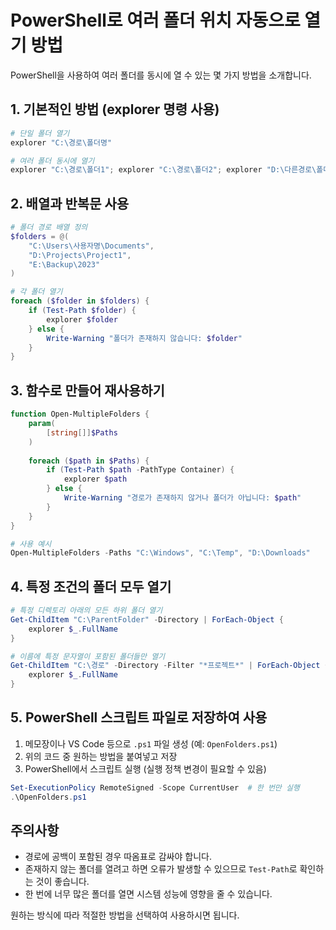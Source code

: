 # PowerShell로 여러 폴더 위치 자동으로 열기 방법

PowerShell을 사용하여 여러 폴더를 동시에 열 수 있는 몇 가지 방법을 소개합니다.

## 1. 기본적인 방법 (explorer 명령 사용)

```powershell
# 단일 폴더 열기
explorer "C:\경로\폴더명"

# 여러 폴더 동시에 열기
explorer "C:\경로\폴더1"; explorer "C:\경로\폴더2"; explorer "D:\다른경로\폴더3"
```

## 2. 배열과 반복문 사용

```powershell
# 폴더 경로 배열 정의
$folders = @(
    "C:\Users\사용자명\Documents",
    "D:\Projects\Project1",
    "E:\Backup\2023"
)

# 각 폴더 열기
foreach ($folder in $folders) {
    if (Test-Path $folder) {
        explorer $folder
    } else {
        Write-Warning "폴더가 존재하지 않습니다: $folder"
    }
}
```

## 3. 함수로 만들어 재사용하기

```powershell
function Open-MultipleFolders {
    param(
        [string[]]$Paths
    )
    
    foreach ($path in $Paths) {
        if (Test-Path $path -PathType Container) {
            explorer $path
        } else {
            Write-Warning "경로가 존재하지 않거나 폴더가 아닙니다: $path"
        }
    }
}

# 사용 예시
Open-MultipleFolders -Paths "C:\Windows", "C:\Temp", "D:\Downloads"
```

## 4. 특정 조건의 폴더 모두 열기

```powershell
# 특정 디렉토리 아래의 모든 하위 폴더 열기
Get-ChildItem "C:\ParentFolder" -Directory | ForEach-Object {
    explorer $_.FullName
}

# 이름에 특정 문자열이 포함된 폴더들만 열기
Get-ChildItem "C:\경로" -Directory -Filter "*프로젝트*" | ForEach-Object {
    explorer $_.FullName
}
```

## 5. PowerShell 스크립트 파일로 저장하여 사용

1. 메모장이나 VS Code 등으로 `.ps1` 파일 생성 (예: `OpenFolders.ps1`)
2. 위의 코드 중 원하는 방법을 붙여넣고 저장
3. PowerShell에서 스크립트 실행 (실행 정책 변경이 필요할 수 있음)

```powershell
Set-ExecutionPolicy RemoteSigned -Scope CurrentUser  # 한 번만 실행
.\OpenFolders.ps1
```

## 주의사항

- 경로에 공백이 포함된 경우 따옴표로 감싸야 합니다.
- 존재하지 않는 폴더를 열려고 하면 오류가 발생할 수 있으므로 `Test-Path`로 확인하는 것이 좋습니다.
- 한 번에 너무 많은 폴더를 열면 시스템 성능에 영향을 줄 수 있습니다.

원하는 방식에 따라 적절한 방법을 선택하여 사용하시면 됩니다.